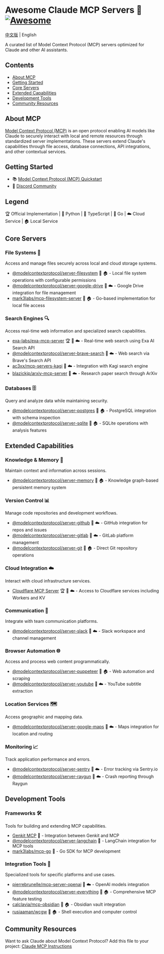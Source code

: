 # Awesome Claude MCP Servers 🤖 [![Awesome](https://awesome.re/badge.svg)](https://awesome.re)
[中文版](./README.zh-CN.md) | English

A curated list of Model Context Protocol (MCP) servers optimized for Claude and other AI assistants.

## Contents
- [About MCP](#about-mcp)
- [Getting Started](#getting-started)
- [Core Servers](#core-servers)
- [Extended Capabilities](#extended-capabilities)
- [Development Tools](#development-tools)
- [Community Resources](#community-resources)

## About MCP

[Model Context Protocol (MCP)](https://modelcontextprotocol.io/) is an open protocol enabling AI models like Claude to securely interact with local and remote resources through standardized server implementations. These servers extend Claude's capabilities through file access, database connections, API integrations, and other contextual services.

## Getting Started

- 📚 [Model Context Protocol (MCP) Quickstart](https://glama.ai/blog/2024-11-25-model-context-protocol-quickstart)
- 💬 [Discord Community](https://discord.gg/TFE8FmjCdS)

## Legend

🏆 Official Implementation | 🐍 Python | 📱 TypeScript | 🏃 Go | ☁️ Cloud Service | 🏠 Local Service

## Core Servers

### File Systems 📂
Access and manage files securely across local and cloud storage systems.

- [@modelcontextprotocol/server-filesystem](https://github.com/modelcontextprotocol/servers/tree/main/src/filesystem) 📱 🏠 - Local file system operations with configurable permissions
- [@modelcontextprotocol/server-google-drive](https://github.com/modelcontextprotocol/servers/tree/main/src/gdrive) 📱 ☁️ - Google Drive integration for file management
- [mark3labs/mcp-filesystem-server](https://github.com/mark3labs/mcp-filesystem-server) 🏃 🏠 - Go-based implementation for local file access

### Search Engines 🔍
Access real-time web information and specialized search capabilities.

- [exa-labs/exa-mcp-server](https://github.com/exa-labs/exa-mcp-server) 🏆 📱 ☁️ - Real-time web search using Exa AI Search API
- [@modelcontextprotocol/server-brave-search](https://github.com/modelcontextprotocol/servers/tree/main/src/brave-search) 📱 ☁️ - Web search via Brave's Search API
- [ac3xx/mcp-servers-kagi](https://github.com/ac3xx/mcp-servers-kagi) 📱 ☁️ - Integration with Kagi search engine
- [blazickjp/arxiv-mcp-server](https://github.com/blazickjp/arxiv-mcp-server) 🐍 ☁️ - Research paper search through ArXiv

### Databases 🗄️
Query and analyze data while maintaining security.

- [@modelcontextprotocol/server-postgres](https://github.com/modelcontextprotocol/servers/tree/main/src/postgres) 📱 🏠 - PostgreSQL integration with schema inspection
- [@modelcontextprotocol/server-sqlite](https://github.com/modelcontextprotocol/servers/tree/main/src/sqlite) 🐍 🏠 - SQLite operations with analysis features

## Extended Capabilities

### Knowledge & Memory 🧠
Maintain context and information across sessions.

- [@modelcontextprotocol/server-memory](https://github.com/modelcontextprotocol/servers/tree/main/src/memory) 📱 🏠 - Knowledge graph-based persistent memory system

### Version Control 📊
Manage code repositories and development workflows.

- [@modelcontextprotocol/server-github](https://github.com/modelcontextprotocol/servers/tree/main/src/github) 📱 ☁️ - GitHub integration for repos and issues
- [@modelcontextprotocol/server-gitlab](https://github.com/modelcontextprotocol/servers/tree/main/src/gitlab) 📱 ☁️ - GitLab platform management
- [@modelcontextprotocol/server-git](https://github.com/modelcontextprotocol/servers/tree/main/src/git) 🐍 🏠 - Direct Git repository operations

### Cloud Integration ☁️
Interact with cloud infrastructure services.

- [Cloudflare MCP Server](https://github.com/cloudflare/mcp-server-cloudflare) 🏆 📱 ☁️ - Access to Cloudflare services including Workers and KV

### Communication 💬
Integrate with team communication platforms.

- [@modelcontextprotocol/server-slack](https://github.com/modelcontextprotocol/servers/tree/main/src/slack) 📱 ☁️ - Slack workspace and channel management

### Browser Automation 🌐
Access and process web content programmatically.

- [@modelcontextprotocol/server-puppeteer](https://github.com/modelcontextprotocol/servers/tree/main/src/puppeteer) 📱 🏠 - Web automation and scraping
- [@modelcontextprotocol/server-youtube](https://github.com/kimtaeyoon83/mcp-server-youtube-transcript) 📱 ☁️ - YouTube subtitle extraction

### Location Services 🗺️
Access geographic and mapping data.

- [@modelcontextprotocol/server-google-maps](https://github.com/modelcontextprotocol/servers/tree/main/src/google-maps) 📱 ☁️ - Maps integration for location and routing

### Monitoring 📈
Track application performance and errors.

- [@modelcontextprotocol/server-sentry](https://github.com/modelcontextprotocol/servers/tree/main/src/sentry) 🐍 ☁️ - Error tracking via Sentry.io
- [@modelcontextprotocol/server-raygun](https://github.com/MindscapeHQ/mcp-server-raygun) 📱 ☁️ - Crash reporting through Raygun

## Development Tools

### Frameworks 🛠️
Tools for building and extending MCP capabilities.

- [Genkit MCP](https://github.com/firebase/genkit/tree/main/js/plugins/mcp) 📱 - Integration between Genkit and MCP
- [@modelcontextprotocol/server-langchain](https://github.com/rectalogic/langchain-mcp) 🐍 - LangChain integration for MCP tools
- [mark3labs/mcp-go](https://github.com/mark3labs/mcp-go) 🏃 - Go SDK for MCP development

### Integration Tools 🔧
Specialized tools for specific platforms and use cases.

- [pierrebrunelle/mcp-server-openai](https://github.com/pierrebrunelle/mcp-server-openai) 🐍 ☁️ - OpenAI models integration
- [@modelcontextprotocol/server-everything](https://github.com/modelcontextprotocol/servers/tree/main/src/everything) 📱 🏠 - Comprehensive MCP feature testing
- [calclavia/mcp-obsidian](https://github.com/calclavia/mcp-obsidian) 📱 🏠 - Obsidian vault integration
- [rusiaaman/wcgw](https://github.com/rusiaaman/wcgw/blob/main/src/wcgw/client/mcp_server/Readme.md) 🐍 🏠 - Shell execution and computer control

## Community Resources

Want to ask Claude about Model Context Protocol? Add this file to your project:
[Claude MCP Instructions](https://raw.githubusercontent.com/win4r/Awesome-Claude-MCP-Servers/refs/heads/main/llms-full.txt)
